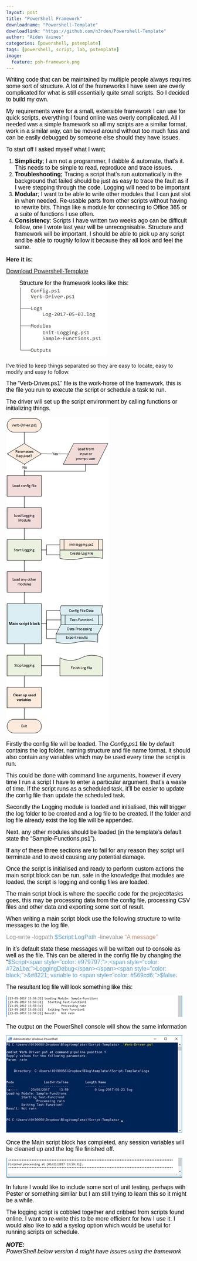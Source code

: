 ```yaml
---
layout: post
title: "PowerShell Framework"
downloadname: "Powershell-Template"
downloadlink: "https://github.com/n3rden/Powershell-Template"
author: "Aiden Vaines"
categories: [powershell, pstemplate]
tags: [powershell, script, lab, pstemplate]
image:
  feature: psh-framework.png
---
```


<span style="color: black; font-family: helvetica, arial, sans-serif; font-size: 12pt;">Writing code that can be maintained by multiple people always requires some sort of structure. A lot of the frameworks I have seen are overly complicated for what is still essentially quite small scripts. So I decided to build my own.<br /> </span>

<span style="color: black; font-family: helvetica, arial, sans-serif; font-size: 12pt;">My requirements were for a small, extensible framework I can use for quick scripts, everything I found online was overly complicated. All I needed was a simple framework so all my scripts are a similar format, work in a similar way, can be moved around without too much fuss and can be easily debugged by someone else should they have issues.<br /> </span>

<span style="color: black; font-family: helvetica, arial, sans-serif; font-size: 12pt;">To start off I asked myself what I want;<br /> </span>

  1. <span style="color: black; font-family: helvetica, arial, sans-serif; font-size: 12pt;"><strong>Simplicity</strong>; I am not a programmer, I dabble & automate, that&#8217;s it. This needs to be simple to read, reproduce and trace issues.<br /> </span>
  2. <span style="color: black; font-family: helvetica, arial, sans-serif; font-size: 12pt;"><strong>Troubleshooting; </strong>Tracing a script that&#8217;s run automatically in the background that failed should be just as easy to trace the fault as if I were stepping through the code. Logging will need to be important<strong><br /> </strong></span>
  3. <span style="color: black; font-family: helvetica, arial, sans-serif; font-size: 12pt;"><strong>Modular</strong>; I want to be able to write other modules that I can just slot in when needed. Re-usable parts from other scripts without having to rewrite bits. Things like a module for connecting to Office 365 or a suite of functions I use often.<strong><br /> </strong></span>
  4. <span style="color: black; font-family: helvetica, arial, sans-serif; font-size: 12pt;"><strong>Consistency</strong>: Scripts I have written two weeks ago can be difficult follow, one I wrote last year will be unrecognisable. Structure and framework will be important, I should be able to pick up any script and be able to roughly follow it because they all look and feel the same.<br /> </span>

<span style="font-size: 12pt;"><strong><span style="font-family: helvetica, arial, sans-serif;">Here it is:</span></strong></span>
  
 <span style="font-family: helvetica, arial, sans-serif; font-size: 12pt;"><a class="github-button" href="https://github.com/n3rden/Powershell-Template" data-size="large">Download Powershell-Template</a></span>
  
 <span style="font-family: helvetica, arial, sans-serif; font-size: 12pt;"></span>

<p style="margin-left: 27pt;">
  <span style="font-family: helvetica, arial, sans-serif; font-size: 12pt;">
  <span style="color: black;">Structure for the framework looks like this:<br /> 
  <img src="/assets/img/psh-framework-structure.png" alt="" data-recalc-dims="1" />
  <span style="color: black;"><br /> </span>

I've tried to keep things separated so they are easy to locate, easy to modify and easy to follow.<br /> </span></span>

<span style="color: black; font-family: helvetica, arial, sans-serif; font-size: 12pt;">The &#8220;Verb-Driver.ps1&#8221; file is the work-horse of the framework, this is the file you run to execute the script or schedule a task to run.<br /> </span>

<span style="color: black; font-family: helvetica, arial, sans-serif; font-size: 12pt;">The driver will set up the script environment by calling functions or initializing things.<br /> </span>

<img class="" src="/assets/img/psh-framework-flow.png" alt="" data-recalc-dims="1" />

<span style="color: black; font-family: helvetica, arial, sans-serif; font-size: 12pt;">Firstly the config file will be loaded. The <em>Config.ps1</em> file by default contains the log folder, naming structure and file name format, it should also contain any variables which may be used every time the script is run.<br /> </span>

<span style="color: black; font-family: helvetica, arial, sans-serif; font-size: 12pt;">This could be done with command line arguments, however if every time I run a script I have to enter a particular argument, that&#8217;s a waste of time. If the script runs as a scheduled task, it&#8217;ll be easier to update the config file than update the scheduled task.<br /> </span>

<span style="color: black; font-family: helvetica, arial, sans-serif; font-size: 12pt;">Secondly the Logging module is loaded and initialised, this will trigger the log folder to be created and a log file to be created. If the folder and log file already exist the log file will be appended.<br /> </span>

</div>



<span style="color: black; font-family: helvetica, arial, sans-serif; font-size: 12pt;">Next, any other modules should be loaded (in the template&#8217;s default state the &#8220;Sample-Functions.ps1&#8221;).<br /> </span>

<span style="color: black; font-family: helvetica, arial, sans-serif; font-size: 12pt;">If any of these three sections are to fail for any reason they script will terminate and to avoid causing any potential damage.<br /> </span>

<span style="color: black; font-family: helvetica, arial, sans-serif; font-size: 12pt;">Once the script is initialised and ready to perform custom actions the main script block can be run, safe in the knowledge that modules are loaded, the script is logging and config files are loaded.<br /> </span>

<span style="color: black; font-family: helvetica, arial, sans-serif; font-size: 12pt;">The main script block is where the specific code for the project/tasks goes, this may be processing data from the config file, processing CSV files and other data and exporting some sort of result.<br /> </span>

<span style="color: black; font-family: helvetica, arial, sans-serif; font-size: 12pt;">When writing a main script block use the following structure to write messages to the log file.<br /> </span>

<span style="color: #979797; font-family: helvetica, arial, sans-serif; font-size: 12pt;">Log-write -logpath <span style="color: #569cd6;">$Script<span style="color: #979797;">:<span style="color: #72a1ba;">LogPath<span style="color: #979797;"> -linevalue <span style="color: #cb8f76;">&#8220;A message&#8221;<span style="color: black;"><br /> </span></span></span></span></span></span></span>

<span style="color: black; font-family: helvetica, arial, sans-serif; font-size: 12pt;">In it&#8217;s default state these messages will be written out to console as well as the file. This can be altered in the config file by changing the &#8220;<span style="color: #569cd6;">$Script<span style="color: #979797;">:<span style="color: #72a1ba;">LoggingDebug</span></span><span style="color: black;">&#8221; variable to <span style="color: #569cd6;">$false<span style="color: black;">.<br /> </span></span></span></span></span>

<span style="color: black; font-family: helvetica, arial, sans-serif; font-size: 12pt;">The resultant log file will look something like this:<br /> </span>

<span style="font-family: helvetica, arial, sans-serif; font-size: 12pt;"><img src="/assets/img/psh-framework-screen1-log.png" alt="" data-recalc-dims="1" /><span style="color: black;"><br /> </span></span>

<span style="color: black; font-family: helvetica, arial, sans-serif; font-size: 12pt;">The output on the PowerShell console will show the same information<br /> </span>

<span style="font-family: helvetica, arial, sans-serif; font-size: 12pt;"><img src="/assets/img/psh-framework-screen2-psh.png" alt="" data-recalc-dims="1" /><span style="color: black;"><br /> </span></span>

<span style="color: black; font-family: helvetica, arial, sans-serif; font-size: 12pt;">Once the Main script block has completed, any session variables will be cleaned up and the log file finished off.<br /> </span>

<span style="font-family: helvetica, arial, sans-serif; font-size: 12pt;"><img src="/assets/img/psh-framework-screen3-logend.png" alt="" data-recalc-dims="1" /><span style="color: black;"><br /> </span></span>

<span style="color: black; font-family: helvetica, arial, sans-serif; font-size: 12pt;">In future I would like to include some sort of unit testing, perhaps with Pester or something similar but I am still trying to learn this so it might be a while.<br /> </span>

<span style="color: black; font-family: helvetica, arial, sans-serif; font-size: 12pt;">The logging script is cobbled together and cribbed from scripts found online. I want to re-write this to be more efficient for how I use it. I would also like to add a syslog option which would be useful for running scripts on schedule.<br /> </span>
<br>
<span style="color: black; font-size: 12pt; font-family: helvetica, arial, sans-serif;"><em><strong>NOTE:</strong><br /> </em></span><span style="color: black; font-size: 12pt; font-family: helvetica, arial, sans-serif;"><em>PowerShell below version 4 might have issues using the framework<br /> </em></span>

